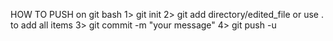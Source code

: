 HOW TO PUSH on git bash
1> git init
2> git add directory/edited_file or use . to add all items
3> git commit -m "your message"
4> git push -u
